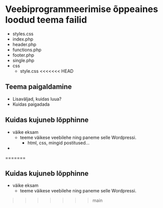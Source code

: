 # Veebiprogrammeerimise õppeaines loodud teema failid
- styles.css
- index.php
- header.php
- functions.php
- footer.php
- single.php
- css
    - style.css
<<<<<<< HEAD
## Teema paigaldamine
- Lisaväljad, kuidas luua?
- Kuidas paigadada

## Kuidas kujuneb lõpphinne
- väike eksam
    - teeme väikese veebilehe ning paneme selle Wordpressi.
        - html, css, mingid postitused...
- 
=======

## Kuidas kujuneb lõpphinne
- väike eksam
    - teeme väikese veebilehe ning paneme selle Wordpressi.
>>>>>>> main
